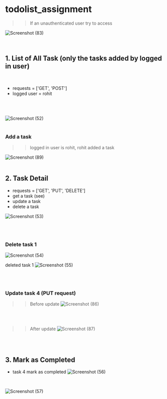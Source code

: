 # todolist_assignment

>> If an unauthenticated user try to access

![Screenshot (83)](https://user-images.githubusercontent.com/72871727/216750617-697e7072-bdf3-4131-a78c-371bf89d6886.png)

</br>

## 1. List of All Task (only the tasks added by logged in user)
</br>

* requests = ['GET', 'POST']
* logged user = rohit
</br>
</br>

![Screenshot (52)](https://user-images.githubusercontent.com/72871727/209382643-f12dbe83-0c99-4701-9463-aac50c083dfd.png)
</br>
</br>

### Add a task

>> logged in user is rohit, rohit added a task

![Screenshot (89)](https://user-images.githubusercontent.com/72871727/216750966-b8bc30cb-94e5-42c0-8874-0444afb10d07.png)
</br>
</br>

## 2. Task Detail

* requests = ['GET', 'PUT', 'DELETE']
* get a task (see)
* update a task
* delete a task

![Screenshot (53)](https://user-images.githubusercontent.com/72871727/209383478-7e36b310-ba05-4cf9-a80d-9f631690acca.png)

</br>
</br>

### Delete task 1 

![Screenshot (54)](https://user-images.githubusercontent.com/72871727/209383703-55172cad-ae44-41ab-a8a1-35332b85d6d5.png)
</br>

deleted task 1
![Screenshot (55)](https://user-images.githubusercontent.com/72871727/209383944-062a1441-7d01-49e4-b210-2f9d316f6c9b.png)

</br>
</br>

### Update task 4 (PUT request)

>> Before update
![Screenshot (86)](https://user-images.githubusercontent.com/72871727/216751506-01b40cc5-cf36-4d19-bae0-065a70f93e3f.png)

</br>
</br>

>> After update
![Screenshot (87)](https://user-images.githubusercontent.com/72871727/216751526-226f411a-0bf9-4942-8995-717793650cf8.png)

</br>
</br>

## 3. Mark as Completed

* task 4 mark as completed
![Screenshot (56)](https://user-images.githubusercontent.com/72871727/209384187-ca0c49cf-1b65-42dd-809a-06a357893d25.png)
</br>

![Screenshot (57)](https://user-images.githubusercontent.com/72871727/209384259-03a0e8c2-3d5b-4db4-bb39-843ea3af644a.png)
</br>

